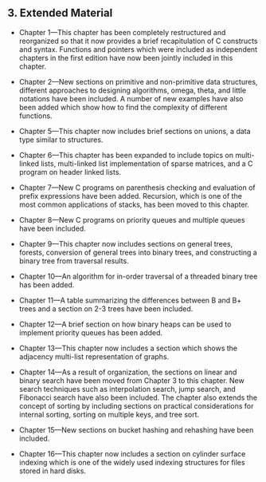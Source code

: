 ## 3. Extended Material 



 -  Chapter 1—This chapter has been completely restructured and reorganized so that it now provides 
a brief recapitulation of C constructs and syntax. Functions and pointers which were included as 
independent chapters in the first edition have now been jointly included in this chapter.
 

 - Chapter 2—New sections on primitive and non-primitive data structures, different approaches 
to designing algorithms, omega, theta, and little notations have been included. A number of new 
examples have also been added which show how to find the complexity of different functions.
 

 - Chapter 5—This chapter now includes brief sections on unions, a data type similar to structures. 

 - Chapter 6—This chapter has been expanded to include topics on multi-linked lists, multi-linked 
list implementation of sparse matrices, and a C program on header linked lists.
 

 - Chapter 7—New C programs on parenthesis checking and evaluation of prefix expressions have 
been added. Recursion, which is one of the most common applications of stacks, has been moved 
to this chapter.
 

 - Chapter 8—New C programs on priority queues and multiple queues have been included. 

 - Chapter 9—This chapter now includes sections on general trees, forests, conversion of general 
trees into binary trees, and constructing a binary tree from traversal results. 

 - Chapter 10—An algorithm for in-order traversal of a threaded binary tree has been added. 

 - Chapter 11—A table summarizing the differences between B and B+ trees and a section on 2-3 
trees have been included. 

 - Chapter 12—A brief section on how binary heaps can be used to implement priority queues has 
been added.
 

 - Chapter 13—This chapter now includes a section which shows the adjacency multi-list 
representation of graphs. 

 - Chapter 14—As a result of organization, the sections on linear and binary search have been 
moved from Chapter 3 to this chapter. New search techniques such as interpolation search, jump 
search, and Fibonacci search have also been included. The chapter also extends the concept of 
sorting by including sections on practical considerations for internal sorting, sorting on multiple 
keys, and tree sort. 

 -  Chapter 15—New sections on bucket hashing and rehashing have been included.
 

 - Chapter 16—This chapter now includes a section on cylinder surface indexing which is one of 
the widely used indexing structures for files stored in hard disks. 
